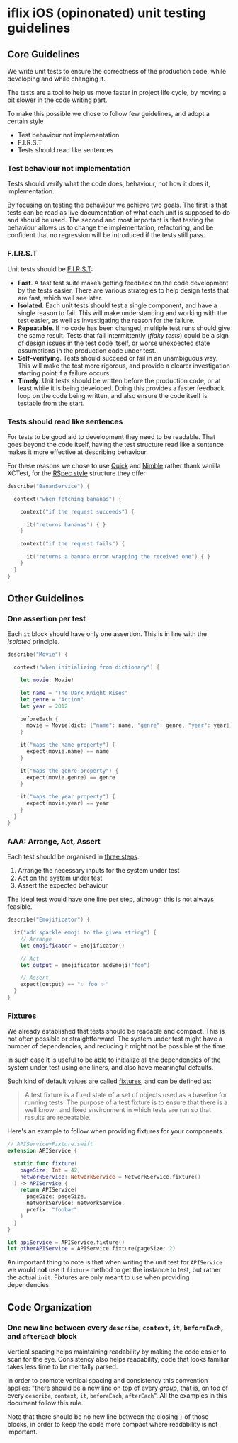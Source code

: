 # iflix iOS (opinonated) unit testing guidelines

## Core Guidelines

We write unit tests to ensure the correctness of the production code, while developing and while changing it.

The tests are a tool to help us move faster in project life cycle, by moving a bit slower in the code writing part.

To make this possible we chose to follow few guidelines, and adopt a certain style

- Test behaviour not implementation
- F.I.R.S.T
- Tests should read like sentences

### Test behaviour not implementation

Tests should verify what the code does, behaviour, not how it does it, implementation.

By focusing on testing the behaviour we achieve two goals. The first is that tests can be read as live documentation of what each unit is supposed to do and should be used. The second and most important is that testing the behaviour allows us to change the implementation, refactoring, and be confident that no regression will be introduced if the tests still pass.

### F.I.R.S.T

Unit tests should be [F.I.R.S.T](https://pragprog.com/magazines/2012-01/unit-tests-are-first):

- **Fast**. A fast test suite makes getting feedback on the code development by the tests easier. There are various strategies to help design tests that are fast, which well see later.
- **Isolated**. Each unit tests should test a single component, and have a single reason to fail. This will make understanding and working with the test easier, as well as investigating the reason for the failure.
- **Repeatable**. If no code has been changed, multiple test runs should give the same result. Tests that fail intermittently (_flaky tests_) could be a sign of design issues in the test code itself, or worse unexpected state assumptions in the production code under test.
- **Self-verifying**. Tests should succeed or fail in an unambiguous way. This will make the test more rigorous, and provide a clearer investigation starting point if a failure occurs.
- **Timely**. Unit tests should be written before the production code, or at least while it is being developed. Doing this provides a faster feedback loop on the code being written, and also ensure the code itself is testable from the start.

### Tests should read like sentences

For tests to be good aid to development they need to be readable. That goes beyond the code itself, having the test structure read like a sentence makes it more effective at describing behaviour.

For these reasons we chose to use [Quick](https://github.com/Quick/Quick) and [Nimble](https://github.com/Quick/Nimble) rather thank vanilla XCTest, for the [RSpec style]() structure they offer

```swift
describe("BananService") {

  context("when fetching bananas") {

    context("if the request succeeds") {

      it("returns bananas") { }
    }

    context("if the request fails") {

      it("returns a banana error wrapping the received one") { }
    }
  }
}
```

## Other Guidelines

### One assertion per test

Each `it` block should have only one assertion. This is in line with the _Isolated_ principle.

```swift
describe("Movie") {

  context("when initializing from dictionary") {

    let movie: Movie!

    let name = "The Dark Knight Rises"
    let genre = "Action"
    let year = 2012

    beforeEach {
      movie = Movie(dict: ["name": name, "genre": genre, "year": year])
    }

    it("maps the name property") {
      expect(movie.name) == name
    }

    it("maps the genre property") {
      expect(movie.genre) == genre
    }

    it("maps the year property") {
      expect(movie.year) == year
    }
  }
}
```

### AAA: Arrange, Act, Assert

Each test should be organised in [three steps](http://wiki.c2.com/?ArrangeActAssert).

1. Arrange the necessary inputs for the system under test
2. Act on the system under test
3. Assert the expected behaviour

The ideal test would have one line per step, although this is not always feasible.

```swift
describe("Emojificator") {

  it("add sparkle emoji to the given string") {
    // Arrange
    let emojificator = Emojificator()

    // Act
    let output = emojificator.addEmoji("foo")

    // Assert
    expect(output) == "✨ foo ✨"
  }
}
```

### Fixtures

We already established that tests should be readable and compact. This is not often possible or straightforward. The system under test might have a number of dependencies, and reducing it might not be possible at the time.

In such case it is useful to be able to initialize all the dependencies of the system under test using one liners, and also have meaningful defaults.

Such kind of default values are called [fixtures](https://github.com/junit-team/junit4/wiki/Test-fixtures), and can be defined as:

> A test fixture is a fixed state of a set of objects used as a baseline for running tests. The purpose of a test fixture is to ensure that there is a well known and fixed environment in which tests are run so that results are repeatable.

Here's an example to follow when providing fixtures for your components.

```swift
// APIService+Fixture.swift
extension APIService {

  static func fixture(
    pageSize: Int = 42,
    networkService: NetworkService = NetworkService.fixture()
  ) -> APIService {
    return APIService(
      pageSize: pageSize,
      networkService: networkService,
      prefix: "foobar"
    )
  }
}

let apiService = APIService.fixture()
let otherAPIService = APIService.fixture(pageSize: 2)
```

An important thing to note is that when writing the unit test for `APIService` we would **not** use it `fixture` method to get the instance to test, but rather the actual `init`. Fixtures are only meant to use when providing dependencies.

## Code Organization

### One new line between every `describe`, `context`, `it`, `beforeEach`, and `afterEach` block

Vertical spacing helps maintaining readability by making the code easier to scan for the eye. Consistency also helps readability, code that looks familiar takes less time to be mentally parsed.

In order to promote vertical spacing and consistency this convention applies: "there should be a new line on top of every _group_, that is, on top of every `describe`, `context`, `it`, `beforeEach`, `afterEach`". All the examples in this document follow this rule.

Note that there should be no new line between the closing `}` of those blocks, in order to keep the code more compact where readability is not important.
